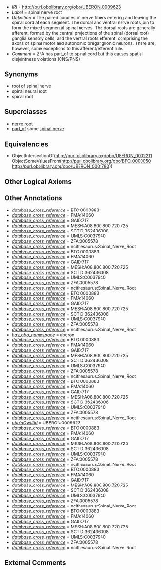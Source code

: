  * *IRI* = http://purl.obolibrary.org/obo/UBERON_0009623
 * *Label* = spinal nerve root
 * *Definition* = The paired bundles of nerve fibers entering and leaving the spinal cord at each segment. The dorsal and ventral nerve roots join to form the mixed segmental spinal nerves. The dorsal roots are generally afferent, formed by the central projections of the spinal (dorsal root) ganglia sensory cells, and the ventral roots efferent, comprising the axons of spinal motor and autonomic preganglionic neurons. There are, however, some exceptions to this afferent/efferent rule.
 * *Comment* = ZFA has part_of to spinal cord but this causes spatial disjointness violations (CNS/PNS)

## Synonyms

 * root of spinal nerve
 * spinal neural root
 * spinal root

## Superclasses

 * [nerve root](../../UBERON/11/UBERON_0002211.md)
 * [part_of](../../BFO/50/BFO_0000050.md) some [spinal nerve](../../UBERON/80/UBERON_0001780.md)

## Equivalencies

 * ObjectIntersectionOf(<http://purl.obolibrary.org/obo/UBERON_0002211> ObjectSomeValuesFrom(<http://purl.obolibrary.org/obo/BFO_0000050> <http://purl.obolibrary.org/obo/UBERON_0001780>))

## Other Logical Axioms


## Other Annotations

 * *[database_cross_reference](../../ef/oboInOwl#hasDbXref.md)* = BTO:0000883
 * *[database_cross_reference](../../ef/oboInOwl#hasDbXref.md)* = FMA:14060
 * *[database_cross_reference](../../ef/oboInOwl#hasDbXref.md)* = GAID:717
 * *[database_cross_reference](../../ef/oboInOwl#hasDbXref.md)* = MESH:A08.800.800.720.725
 * *[database_cross_reference](../../ef/oboInOwl#hasDbXref.md)* = SCTID:362436008
 * *[database_cross_reference](../../ef/oboInOwl#hasDbXref.md)* = UMLS:C0037940
 * *[database_cross_reference](../../ef/oboInOwl#hasDbXref.md)* = ZFA:0005578
 * *[database_cross_reference](../../ef/oboInOwl#hasDbXref.md)* = ncithesaurus:Spinal_Nerve_Root
 * *[database_cross_reference](../../ef/oboInOwl#hasDbXref.md)* = BTO:0000883
 * *[database_cross_reference](../../ef/oboInOwl#hasDbXref.md)* = FMA:14060
 * *[database_cross_reference](../../ef/oboInOwl#hasDbXref.md)* = GAID:717
 * *[database_cross_reference](../../ef/oboInOwl#hasDbXref.md)* = MESH:A08.800.800.720.725
 * *[database_cross_reference](../../ef/oboInOwl#hasDbXref.md)* = SCTID:362436008
 * *[database_cross_reference](../../ef/oboInOwl#hasDbXref.md)* = UMLS:C0037940
 * *[database_cross_reference](../../ef/oboInOwl#hasDbXref.md)* = ZFA:0005578
 * *[database_cross_reference](../../ef/oboInOwl#hasDbXref.md)* = ncithesaurus:Spinal_Nerve_Root
 * *[database_cross_reference](../../ef/oboInOwl#hasDbXref.md)* = BTO:0000883
 * *[database_cross_reference](../../ef/oboInOwl#hasDbXref.md)* = FMA:14060
 * *[database_cross_reference](../../ef/oboInOwl#hasDbXref.md)* = GAID:717
 * *[database_cross_reference](../../ef/oboInOwl#hasDbXref.md)* = MESH:A08.800.800.720.725
 * *[database_cross_reference](../../ef/oboInOwl#hasDbXref.md)* = SCTID:362436008
 * *[database_cross_reference](../../ef/oboInOwl#hasDbXref.md)* = UMLS:C0037940
 * *[database_cross_reference](../../ef/oboInOwl#hasDbXref.md)* = ZFA:0005578
 * *[database_cross_reference](../../ef/oboInOwl#hasDbXref.md)* = ncithesaurus:Spinal_Nerve_Root
 * *[has_obo_namespace](../../ce/oboInOwl#hasOBONamespace.md)* = uberon
 * *[database_cross_reference](../../ef/oboInOwl#hasDbXref.md)* = BTO:0000883
 * *[database_cross_reference](../../ef/oboInOwl#hasDbXref.md)* = FMA:14060
 * *[database_cross_reference](../../ef/oboInOwl#hasDbXref.md)* = GAID:717
 * *[database_cross_reference](../../ef/oboInOwl#hasDbXref.md)* = MESH:A08.800.800.720.725
 * *[database_cross_reference](../../ef/oboInOwl#hasDbXref.md)* = SCTID:362436008
 * *[database_cross_reference](../../ef/oboInOwl#hasDbXref.md)* = UMLS:C0037940
 * *[database_cross_reference](../../ef/oboInOwl#hasDbXref.md)* = ZFA:0005578
 * *[database_cross_reference](../../ef/oboInOwl#hasDbXref.md)* = ncithesaurus:Spinal_Nerve_Root
 * *[database_cross_reference](../../ef/oboInOwl#hasDbXref.md)* = BTO:0000883
 * *[database_cross_reference](../../ef/oboInOwl#hasDbXref.md)* = FMA:14060
 * *[database_cross_reference](../../ef/oboInOwl#hasDbXref.md)* = GAID:717
 * *[database_cross_reference](../../ef/oboInOwl#hasDbXref.md)* = MESH:A08.800.800.720.725
 * *[database_cross_reference](../../ef/oboInOwl#hasDbXref.md)* = SCTID:362436008
 * *[database_cross_reference](../../ef/oboInOwl#hasDbXref.md)* = UMLS:C0037940
 * *[database_cross_reference](../../ef/oboInOwl#hasDbXref.md)* = ZFA:0005578
 * *[database_cross_reference](../../ef/oboInOwl#hasDbXref.md)* = ncithesaurus:Spinal_Nerve_Root
 * *[oboInOwl#id](../../id/oboInOwl#id.md)* = UBERON:0009623
 * *[database_cross_reference](../../ef/oboInOwl#hasDbXref.md)* = BTO:0000883
 * *[database_cross_reference](../../ef/oboInOwl#hasDbXref.md)* = FMA:14060
 * *[database_cross_reference](../../ef/oboInOwl#hasDbXref.md)* = GAID:717
 * *[database_cross_reference](../../ef/oboInOwl#hasDbXref.md)* = MESH:A08.800.800.720.725
 * *[database_cross_reference](../../ef/oboInOwl#hasDbXref.md)* = SCTID:362436008
 * *[database_cross_reference](../../ef/oboInOwl#hasDbXref.md)* = UMLS:C0037940
 * *[database_cross_reference](../../ef/oboInOwl#hasDbXref.md)* = ZFA:0005578
 * *[database_cross_reference](../../ef/oboInOwl#hasDbXref.md)* = ncithesaurus:Spinal_Nerve_Root
 * *[database_cross_reference](../../ef/oboInOwl#hasDbXref.md)* = BTO:0000883
 * *[database_cross_reference](../../ef/oboInOwl#hasDbXref.md)* = FMA:14060
 * *[database_cross_reference](../../ef/oboInOwl#hasDbXref.md)* = GAID:717
 * *[database_cross_reference](../../ef/oboInOwl#hasDbXref.md)* = MESH:A08.800.800.720.725
 * *[database_cross_reference](../../ef/oboInOwl#hasDbXref.md)* = SCTID:362436008
 * *[database_cross_reference](../../ef/oboInOwl#hasDbXref.md)* = UMLS:C0037940
 * *[database_cross_reference](../../ef/oboInOwl#hasDbXref.md)* = ZFA:0005578
 * *[database_cross_reference](../../ef/oboInOwl#hasDbXref.md)* = ncithesaurus:Spinal_Nerve_Root
 * *[database_cross_reference](../../ef/oboInOwl#hasDbXref.md)* = BTO:0000883
 * *[database_cross_reference](../../ef/oboInOwl#hasDbXref.md)* = FMA:14060
 * *[database_cross_reference](../../ef/oboInOwl#hasDbXref.md)* = GAID:717
 * *[database_cross_reference](../../ef/oboInOwl#hasDbXref.md)* = MESH:A08.800.800.720.725
 * *[database_cross_reference](../../ef/oboInOwl#hasDbXref.md)* = SCTID:362436008
 * *[database_cross_reference](../../ef/oboInOwl#hasDbXref.md)* = UMLS:C0037940
 * *[database_cross_reference](../../ef/oboInOwl#hasDbXref.md)* = ZFA:0005578
 * *[database_cross_reference](../../ef/oboInOwl#hasDbXref.md)* = ncithesaurus:Spinal_Nerve_Root

## External Comments

